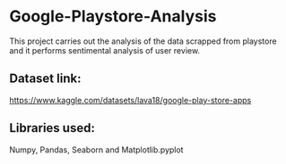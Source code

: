 # Google-Playstore-Analysis
This project carries out the analysis of the data scrapped from playstore and it performs sentimental analysis of user review.
## Dataset link:
https://www.kaggle.com/datasets/lava18/google-play-store-apps
## Libraries used:
Numpy, Pandas, Seaborn and Matplotlib.pyplot

